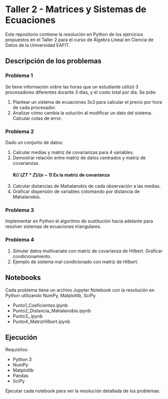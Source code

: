 # Taller 2 - Matrices y Sistemas de Ecuaciones

Este repositorio contiene la resolución en Python de los ejercicios propuestos en el Taller 2 para el curso de Álgebra Lineal en Ciencia de Datos de la Universidad EAFIT.

## Descripción de los problemas

### Problema 1

Se tiene información sobre las horas que un estudiante utilizó 3 procesadores diferentes durante 3 días, y el costo total por día. Se pide:

1. Plantear un sistema de ecuaciones 3x3 para calcular el precio por hora de cada procesador.
2. Analizar cómo cambia la solución al modificar un dato del sistema. Calcular cotas de error.

### Problema 2 

Dado un conjunto de datos:

1. Calcular medias y matriz de covarianzas para 4 variables.
2. Demostrar relación entre matriz de datos centrados y matriz de covarianzas.
   #### R// $(ZT * Z) / (n - 1)$ Es la matriz de covarianza
3. Calcular distancias de Mahalanobis de cada observación a las medias.
4. Graficar dispersión de variables coloreando por distancia de Mahalanobis.

### Problema 3

Implementar en Python el algoritmo de sustitución hacia adelante para resolver sistemas de ecuaciones triangulares.

### Problema 4

1. Simular datos multivariate con matriz de covarianza de Hilbert. Graficar condicionamiento.
2. Ejemplo de sistema mal condicionado con matriz de Hilbert.

## Notebooks

Cada problema tiene un archivo Jupyter Notebook con la resolución en Python utilizando NumPy, Matplotlib, SciPy.

- Punto1_Coeficientes.ipynb
- Punto2_Distancia_Mahalanobis.ipynb 
- Punto3_.ipynb
- Punto4_MatrizHilbert.ipynb

## Ejecución 

Requisitos:
- Python 3
- NumPy
- Matplotlib
- Pandas
- SciPy

Ejecutar cada notebook para ver la resolución detallada de los problemas.

